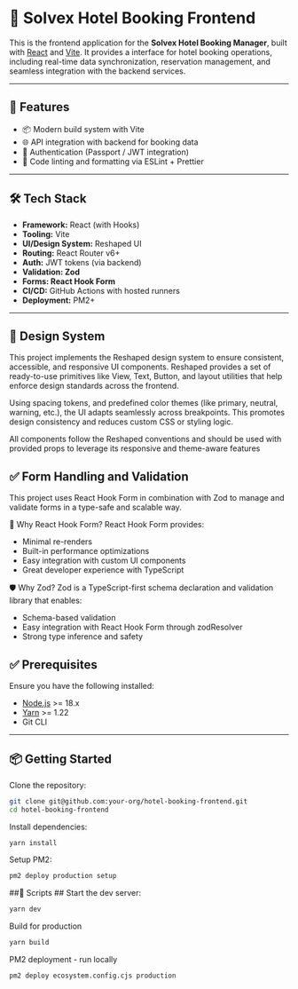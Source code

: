 # 🏨 Solvex Hotel Booking Frontend

This is the frontend application for the **Solvex Hotel Booking Manager**, built with [React](https://reactjs.org/) and [Vite](https://vitejs.dev/). It provides a interface for hotel booking operations, including real-time data synchronization, reservation management, and seamless integration with the backend services.

---

## 🚀 Features

- 📦 Modern build system with Vite
- 🌐 API integration with backend for booking data
- 🔐 Authentication (Passport / JWT integration)
- 📝 Code linting and formatting via ESLint + Prettier

---

## 🛠️ Tech Stack

- **Framework:** React (with Hooks)
- **Tooling:** Vite
- **UI/Design System:** Reshaped UI
- **Routing:** React Router v6+
- **Auth:** JWT tokens (via backend)
- **Validation: Zod**
- **Forms: React Hook Form**
- **CI/CD:** GitHub Actions with hosted runners
- **Deployment:** PM2+

---

## 💅 Design System

This project implements the Reshaped design system to ensure consistent, accessible, and responsive UI components. Reshaped provides a set of ready-to-use primitives like View, Text, Button, and layout utilities that help enforce design standards across the frontend.

Using spacing tokens, and predefined color themes (like primary, neutral, warning, etc.), the UI adapts seamlessly across breakpoints. This promotes design consistency and reduces custom CSS or styling logic.

All components follow the Reshaped conventions and should be used with provided props to leverage its responsive and theme-aware features

## ✅ Form Handling and Validation

This project uses React Hook Form in combination with Zod to manage and validate forms in a type-safe and scalable way.

🧩 Why React Hook Form?
React Hook Form provides:

- Minimal re-renders
- Built-in performance optimizations
- Easy integration with custom UI components
- Great developer experience with TypeScript

🛡️ Why Zod?
Zod is a TypeScript-first schema declaration and validation library that enables:

- Schema-based validation
- Easy integration with React Hook Form through zodResolver
- Strong type inference and safety

## ✅ Prerequisites

Ensure you have the following installed:

- [Node.js](https://nodejs.org/) >= 18.x
- [Yarn](https://yarnpkg.com/) >= 1.22
- Git CLI

---

## 📦 Getting Started

Clone the repository:

```bash
git clone git@github.com:your-org/hotel-booking-frontend.git
cd hotel-booking-frontend
```

Install dependencies:

```bash
yarn install
```

Setup PM2:

```bash
pm2 deploy production setup
```

##📜 Scripts ##
Start the dev server:

```bash
yarn dev
```

Build for production

```bash
yarn build
```

PM2 deployment - run locally

```bas
pm2 deploy ecosystem.config.cjs production
```

